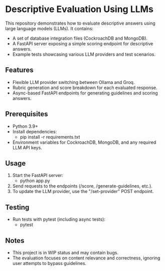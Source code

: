 # Descriptive Evaluation Using LLMs

This repository demonstrates how to evaluate descriptive answers using large language models (LLMs). It contains:

- A set of database integration files (CockroachDB and MongoDB).
- A FastAPI server exposing a simple scoring endpoint for descriptive answers.
- Example tests showcasing various LLM providers and test scenarios.

## Features

- Flexible LLM provider switching between Ollama and Groq.
- Rubric generation and score breakdown for each evaluated response.
- Async-based FastAPI endpoints for generating guidelines and scoring answers.

## Prerequisites

- Python 3.9+
- Install dependencies:
    - pip install -r requirements.txt
- Environment variables for CockroachDB, MongoDB, and any required LLM API keys.

## Usage

1. Start the FastAPI server:
    - python app.py
2. Send requests to the endpoints (/score, /generate-guidelines, etc.).
3. To update the LLM provider, use the "/set-provider" POST endpoint.

## Testing

- Run tests with pytest (including async tests):
    - pytest

## Notes

- This project is in WIP status and may contain bugs.
- The evaluation focuses on content relevance and correctness, ignoring user attempts to bypass guidelines.
